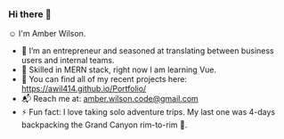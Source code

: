 ### Hi there 👋
:relaxed: I'm Amber Wilson.
- :dizzy: I’m an entrepreneur and seasoned at translating between business users and internal teams.
- :dart: Skilled in MERN stack, right now I am learning Vue.
- :rocket: You can find all of my recent projects here: https://awil414.github.io/Portfolio/
- :mailbox_with_mail: Reach me at: amber.wilson.code@gmail.com
- ⚡ Fun fact: I love taking solo adventure trips. My last one was 4-days backpacking the Grand Canyon rim-to-rim :sunrise_over_mountains:.
<!--
**awil414/awil414** is a ✨ _special_ ✨ repository because its `README.md` (this file) appears on your GitHub profile.

Here are some ideas to get you started:


- 👯 I’m looking to collaborate on ...
- 🤔 I’m looking for help with ...
- 💬 Ask me about ...
- 📫 How to reach me: ...
- 😄 Pronouns: ...

-->
